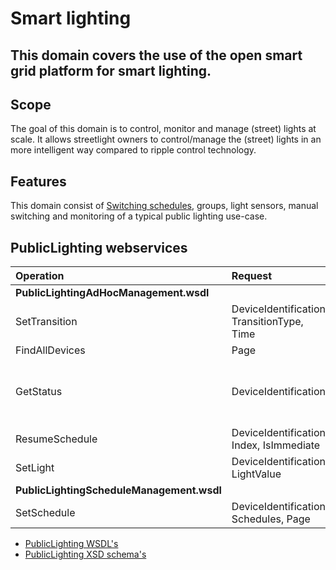 <!--
SPDX-FileCopyrightText: Contributors to the Documentation project

SPDX-License-Identifier: Apache-2.0
-->

# Smart lighting

## This domain covers the use of the open smart grid platform for smart lighting.

## Scope

The goal of this domain is to control, monitor and manage \(street\) lights at scale. It allows streetlight owners to control/manage the \(street\) lights in an more intelligent way compared to ripple control technology.

## Features

This domain consist of [Switching schedules](lightschedules.md), groups, light sensors, manual switching and monitoring of a typical public lighting use-case.

## PublicLighting webservices

| **Operation** | **Request** | **Response** |
| :--- | :--- | :--- |
| **PublicLightingAdHocManagement.wsdl** |  |  |
| SetTransition | DeviceIdentification, TransitionType, Time | - |
| FindAllDevices | Page | DevicePage |
| GetStatus | DeviceIdentification | LightValues, PreferredLinkType, ActualLinkType, LightType, EventNotifications |
| ResumeSchedule | DeviceIdentification, Index, IsImmediate | - |
| SetLight | DeviceIdentification, LightValue | - |
| **PublicLightingScheduleManagement.wsdl** |  |  |
| SetSchedule | DeviceIdentification, Schedules, Page | - |

* [PublicLighting WSDL's](https://github.com/OSGP/open-smart-grid-platform/tree/development/osgp/shared/osgp-ws-publiclighting/src/main/resources)
* [PublicLighting XSD schema's](https://github.com/OSGP/open-smart-grid-platform/tree/development/osgp/shared/osgp-ws-publiclighting/src/main/resources/schemas)

